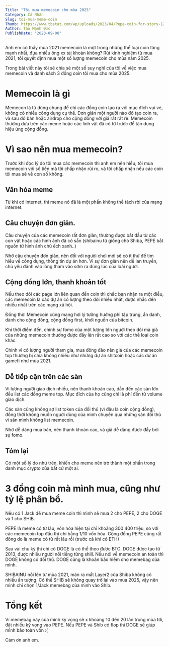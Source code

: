 ```yaml
---
Title: "Tôi mua memecoin cho mùa 2025"
Category: Cá Nhân
Slug: toi-mua-meme-coin
Thumb: https://www.tbstat.com/wp/uploads/2023/04/Pepe-coin-for-story-1200x675.png
Author: Tào Mạnh Đức
PublishDate: "2023-09-08"
---
```


Anh em có thấy mùa 2021 memecoin là một trong những thể loại coin tăng mạnh nhất, đưa nhiều ông xx tài khoản không? Rút kinh nghiệm từ mua 2021, tôi quyết định mua một số lượng memecoin cho mùa năm 2025.

Trong bài viết này tôi sẽ chia sẻ một số suy nghĩ của tôi về việc mua memecoin và danh sách 3 đồng coin tôi mua cho mùa 2025.

# Memecoin là gì

Memecon là từ dùng chung để chỉ các đồng coin tạo ra với mục đích vui vẻ, không có nhiều công dụng cụ thể. Đơn giản một người nào đó tạo coin ra, và sau đó bán hoặc airdrop cho cộng đồng với giá rất rất rẻ. Memecoin thường dựa trên các meme hoặc các linh vật đã có từ trước để tận dụng hiệu ứng cộng đồng.

# Vì sao nên mua memecoin?

Trước khi đọc lý do tôi mua các memecoin thì anh em nên hiểu, tôi mua memecoin với số tiền mà tôi chấp nhận rủi ro, và tôi chấp nhận nếu các coin tôi mua sẽ về con số không.

## Văn hóa meme

Từ khi có internet, thì meme nó đã là một phần không thể tách rời của mạng internet.

## Câu chuyện đơn giản.

Câu chuyện của các memecoin rất đơn giản, thường được bắt đầu từ các con vật hoặc các hình ảnh đã có sẵn (shibainu từ giống chó Shiba, PEPE bắt nguồn từ hình ảnh chú ếch xanh..)

Nhờ câu chuyện đơn giản, nên đối với người chơi mới sẽ có ít thứ để tìm hiểu về công dụng, thông tin dự án hơn.
Vì sự đơn giản nên dễ lan truyền, chủ yếu đánh vào lòng tham vào sớm ra đúng lúc của loài người.

## Cộng đồng lớn, thanh khoản tốt

Nếu theo dõi các page lớn liên quan đến coin thì chắc bạn nhận ra một điều, các memecoin là các dự án có lượng theo dõi nhiều nhất, được nhắc đến nhiều nhất trên các mạng xã hội.

Đồng thời Memecoin cũng mang hơi lý tưởng hướng phi tập trung, ẩn danh, dành cho cộng đồng, cộng đồng first, khởi nguồn của bitcoin.

Khi thời điểm đến, chính sự fomo của một lượng lớn người theo dõi mà giá của những memecoin thường được đẩy lên rất cao so với các thể loại coin khác.

Chính vì có lượng người tham gia, mua đông đảo nên giá của các memecoin top thường bị chia không nhiều như những dự án shitcoin hoặc các dự án gamefi như mùa 2021.

## Dễ tiếp cận trên các sàn

Vì lượng người giao dịch nhiều, nên thanh khoản cao, dẫn đến các sàn lớn đều list các đồng meme top. Mục đích của họ cũng chỉ là phí đến từ volume giao dịch.

Các sàn cũng không sợ list token của đối thủ (vì đâu là coin cộng đồng), đồng thời không muốn người dùng của mình chuyển qua những sàn đối thủ vì sàn mình không list memecoin.

Nhờ dễ dàng mua bán, nên thanh khoản cao, và giá dễ dàng được đẩy bởi sự fomo.

## Tóm lại

Có một số lý do như trên, khiến cho meme nên trở thành một phần trong danh mục crypto của bất cứ một ai.

# 3 đồng coin mà mình mua, cũng như tỷ lệ phân bổ.

Nếu có 1 Jack để mua meme coin thì mình sẽ mua 2 cho PEPE, 2 cho DOGE và 1 cho SHIB.

PEPE là meme có từ lâu, vốn hóa hiện tại chỉ khoảng 300 400 triệu, so với các memecoin top đầu thì chỉ bằng 1/10 vốn hóa.
Cộng đồng PEPE cũng rất đông do là meme có từ rất lâu rồi (trước cả khi có ETH)

Sau vài chu kỳ thì chỉ có DOGE là có thể theo được BTC. DOGE được tạo từ 2013, được nhiều người nổi tiếng từng shill. Nếu nói về memecoin an toàn thì DOGE không có đối thủ. DOGE cũng là khoản bảo hiểm cho memebag của mình.

SHIBAINU nổi lên từ mùa 2021, màn ra mắt Layer2 của Shiba không có nhiều ấn tượng. Có thể SHIB sẽ không quay trở lại vào mua 2025, vậy nên mình chỉ chọn 1/Jack memebag của mình vào Shib.

# Tổng kết

Ví memebag này của mình kỳ vọng sẽ x khoảng 10 đến 20 lần trong mùa tới, đặt nhiều kỳ vọng vào PEPE. Nếu PEPE và Shib có flop thì DOGE sẽ giúp mình bảo toàn vốn :(

Cám ơn anh em.